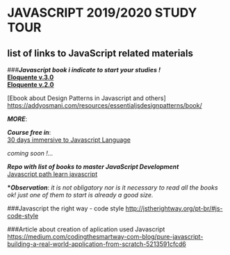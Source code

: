 # JAVASCRIPT 2019/2020 STUDY TOUR  
## list of links to JavaScript related materials  

###***Javascript book i indicate to start your studies !***  
[**Eloquente v.3.0**](http://eloquentjavascript.net/)  
[**Eloquente v.2.0**](<https://github.com/braziljs/eloquente-javascript>)         

[Ebook about Design Patterns in Javascript and others]
 https://addyosmani.com/resources/essentialjsdesignpatterns/book/

__***MORE***__:

_**Course free in**_:   
[30 days immersive to Javascript Language](https://javascript30.com/)

_coming soon !..._

_**Repo with list of books to master JavaScript Development**_  
[Javascript path learn javascript](https://github.com/javascript-society/javascript-path#learn-javascript)

__****Observation***__:
_it is not obligatory nor is it necessary to read all the books ok! just one of them to start is already a good size._

###Javascript the right way - code style
http://jstherightway.org/pt-br/#js-code-style


###Article about creation of aplication used Javascript
https://medium.com/codingthesmartway-com-blog/pure-javascript-building-a-real-world-application-from-scratch-5213591cfcd6

